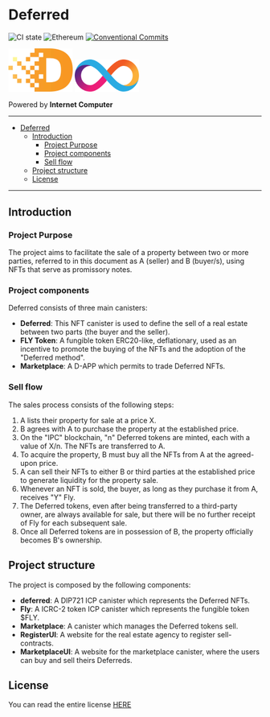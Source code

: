 # Deferred

![CI state](https://github.com/veeso-dev/deferred/workflows/build-test/badge.svg)
![Ethereum](https://github.com/veeso-dev/deferred/workflows/ethereum/badge.svg)
[![Conventional Commits](https://img.shields.io/badge/Conventional%20Commits-1.0.0-%23FE5196?logo=conventionalcommits&logoColor=white)](https://conventionalcommits.org)

<img src="./docs/images/logo.png" alt="deferred logo" width="128" />

<img src="./docs/images/icp-logo.svg" alt="icp-logo" width="128" />

Powered by **Internet Computer**

---

- [Deferred](#deferred)
  - [Introduction](#introduction)
    - [Project Purpose](#project-purpose)
    - [Project components](#project-components)
    - [Sell flow](#sell-flow)
  - [Project structure](#project-structure)
  - [License](#license)

---

## Introduction

### Project Purpose

The project aims to facilitate the sale of a property between two or more parties, referred to in this document as A (seller) and B (buyer/s), using NFTs that serve as promissory notes.

### Project components

Deferred consists of three main canisters:

- **Deferred**: This NFT canister is used to define the sell of a real estate between two parts (the buyer and the seller).
- **FLY Token**: A fungible token ERC20-like, deflationary, used as an incentive to promote the buying of the NFTs and the adoption of the "Deferred method".
- **Marketplace**: A D-APP which permits to trade Deferred NFTs.

### Sell flow

The sales process consists of the following steps:

1. A lists their property for sale at a price X.
2. B agrees with A to purchase the property at the established price.
3. On the "IPC" blockchain, "n" Deferred tokens are minted, each with a value of X/n. The NFTs are transferred to A.
4. To acquire the property, B must buy all the NFTs from A at the agreed-upon price.
5. A can sell their NFTs to either B or third parties at the established price to generate liquidity for the property sale.
6. Whenever an NFT is sold, the buyer, as long as they purchase it from A, receives "Y" Fly.
7. The Deferred tokens, even after being transferred to a third-party owner, are always available for sale, but there will be no further receipt of Fly for each subsequent sale.
8. Once all Deferred tokens are in possession of B, the property officially becomes B's ownership.

## Project structure

The project is composed by the following components:

- **deferred**: A DIP721 ICP canister which represents the Deferred NFTs.
- **Fly**: A ICRC-2 token ICP canister which represents the fungible token $FLY.
- **Marketplace**: A canister which manages the Deferred tokens sell.
- **RegisterUI**: A website for the real estate agency to register sell-contracts.
- **MarketplaceUI**: A website for the marketplace canister, where the users can buy and sell theirs Deferreds.

## License

You can read the entire license [HERE](LICENSE)
